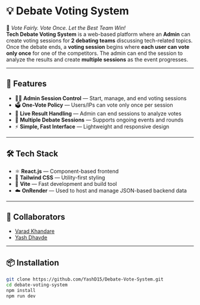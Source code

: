 # 💡 Debate Voting System  
🚀 *Vote Fairly. Vote Once. Let the Best Team Win!*  
**Tech Debate Voting System** is a web-based platform where an **Admin** can create voting sessions for **2 debating teams** discussing tech-related topics. Once the debate ends, a **voting session** begins where **each user can vote only once** for one of the competitors. The admin can end the session to analyze the results and create **multiple sessions** as the event progresses.

---

## 🔧 Features
- 🧑‍💼 **Admin Session Control** — Start, manage, and end voting sessions  
- 🗳️ **One-Vote Policy** — Users/IPs can vote only once per session  
- 🥇 **Live Result Handling** — Admin can end sessions to analyze votes  
- 🧩 **Multiple Debate Sessions** — Supports ongoing events and rounds  
- ⚡ **Simple, Fast Interface** — Lightweight and responsive design  

---

## 🛠️ Tech Stack
- ⚛️ **React.js** — Component-based frontend  
- 🎨 **Tailwind CSS** — Utility-first styling  
- 🚀 **Vite** — Fast development and build tool  
- ☁️ **OnRender** — Used to host and manage JSON-based backend data  

---

## 👥 Collaborators
- [Varad Khandare](https://github.com/Varad11220)  
- [Yash Dhavde](https://github.com/YashD15)   

---

## 📦 Installation
```bash
git clone https://github.com/YashD15/Debate-Vote-System.git
cd debate-voting-system
npm install
npm run dev